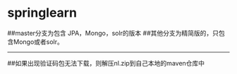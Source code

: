 # springlearn
##master分支为包含 JPA，Mongo，solr的版本
##其他分支为精简版的，只包含Mongo或者solr。




------------


##如果出现验证码包无法下载，则解压nl.zip到自己本地的maven仓库中
